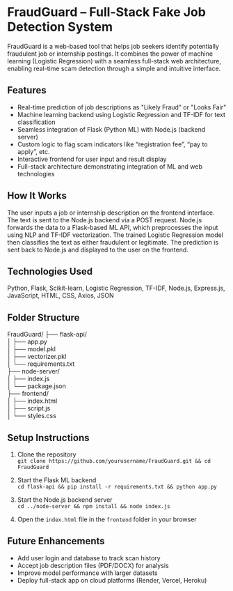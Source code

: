 # FraudGuard – Full-Stack Fake Job Detection System

FraudGuard is a web-based tool that helps job seekers identify potentially fraudulent job or internship postings. It combines the power of machine learning (Logistic Regression) with a seamless full-stack web architecture, enabling real-time scam detection through a simple and intuitive interface.

## Features

- Real-time prediction of job descriptions as "Likely Fraud" or "Looks Fair"
- Machine learning backend using Logistic Regression and TF-IDF for text classification
- Seamless integration of Flask (Python ML) with Node.js (backend server)
- Custom logic to flag scam indicators like “registration fee”, “pay to apply”, etc.
- Interactive frontend for user input and result display
- Full-stack architecture demonstrating integration of ML and web technologies

## How It Works

The user inputs a job or internship description on the frontend interface. The text is sent to the Node.js backend via a POST request. Node.js forwards the data to a Flask-based ML API, which preprocesses the input using NLP and TF-IDF vectorization. The trained Logistic Regression model then classifies the text as either fraudulent or legitimate. The prediction is sent back to Node.js and displayed to the user on the frontend.

## Technologies Used

Python, Flask, Scikit-learn, Logistic Regression, TF-IDF, Node.js, Express.js, JavaScript, HTML, CSS, Axios, JSON

## Folder Structure

FraudGuard/
├── flask-api/  
│   ├── app.py  
│   ├── model.pkl  
│   ├── vectorizer.pkl  
│   └── requirements.txt  
├── node-server/  
│   ├── index.js  
│   └── package.json  
├── frontend/  
│   ├── index.html  
│   ├── script.js  
│   └── styles.css  

## Setup Instructions

1. Clone the repository  
   `git clone https://github.com/yourusername/FraudGuard.git && cd FraudGuard`

2. Start the Flask ML backend  
   `cd flask-api && pip install -r requirements.txt && python app.py`

3. Start the Node.js backend server  
   `cd ../node-server && npm install && node index.js`

4. Open the `index.html` file in the `frontend` folder in your browser

## Future Enhancements

- Add user login and database to track scan history  
- Accept job description files (PDF/DOCX) for analysis  
- Improve model performance with larger datasets  
- Deploy full-stack app on cloud platforms (Render, Vercel, Heroku)
